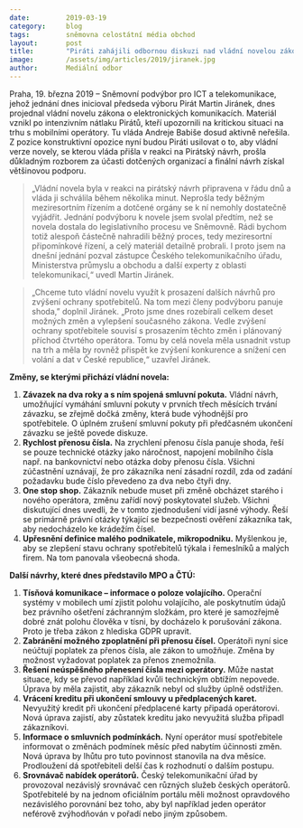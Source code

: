 ```yaml
---
date:         2019-03-19
category:     blog
tags:         sněmovna celostátní média obchod
layout:       post
title:        "Piráti zahájili odbornou diskuzi nad vládní novelou zákona o elektronických komunikacích. Chceme konstruktivní shodu všech"
image:        /assets/img/articles/2019/jiranek.jpg
author:       Mediální odbor
---
```

 

Praha, 19. března 2019 – Sněmovní podvýbor pro ICT a telekomunikace, jehož jednání dnes inicioval předseda výboru Pirát Martin Jiránek, dnes projednal vládní novelu zákona o elektronických komunikacích. Materiál vznikl po intenzivním nátlaku Pirátů, kteří upozornili na kritickou situaci na trhu s mobilními operátory. Tu vláda Andreje Babiše dosud aktivně neřešila. Z pozice konstruktivní opozice nyní budou Piráti usilovat o to, aby vládní verze novely, se kterou vláda přišla v reakci na Pirátský návrh, prošla důkladným rozborem za účasti dotčených organizací a finální návrh získal většinovou podporu.

> „Vládní novela byla v reakci na pirátský návrh připravena v řádu dnů a vláda ji schválila během několika minut. Neprošla tedy běžným meziresortním řízením a dotčené orgány se k ní nemohly dostatečně vyjádřit. Jednání podvýboru k novele jsem svolal předtím, než se novela dostala do legislativního procesu ve Sněmovně. Rádi bychom totiž alespoň částečně nahradili běžný proces, tedy meziresortní připomínkové řízení, a celý materiál detailně probrali. I proto jsem na dnešní jednání pozval zástupce Českého telekomunikačního úřadu, Ministerstva průmyslu a obchodu a další experty z oblasti telekomunikací,“ uvedl Martin Jiránek.

> „Chceme tuto vládní novelu využít k prosazení dalších návrhů pro zvýšení ochrany spotřebitelů. Na tom mezi členy podvýboru panuje shoda,” doplnil Jiránek. „Proto jsme dnes rozebírali celkem deset možných změn a vylepšení současného zákona. Vedle zvýšení ochrany spotřebitele souvisí s prosazením těchto změn i plánovaný příchod čtvrtého operátora. Tomu by celá novela měla usnadnit vstup na trh a měla by rovněž přispět ke zvýšení konkurence a snížení cen volání a dat v České republice,“ uzavřel Jiránek.

 

**Změny, se kterými přichází vládní novela:**

1. **Závazek na dva roky a s ním spojená smluvní pokuta.** Vládní návrh, umožňující vymáhání smluvní pokuty v prvních třech měsících trvání závazku, se zřejmě dočká změny, která bude výhodnější pro spotřebitele. O úplném zrušení smluvní pokuty při předčasném ukončení závazku se ještě povede diskuze.
2. **Rychlost přenosu čísla.** Na zrychlení přenosu čísla panuje shoda, řeší se pouze technické otázky jako náročnost, napojení mobilního čísla např. na bankovnictví nebo otázka doby přenosu čísla. Všichni zúčastnění uznávají, že pro zákazníka není zásadní rozdíl, zda od zadání požadavku bude číslo převedeno za dva nebo čtyři dny.
3. **One stop shop.** Zákazník nebude muset při změně obcházet starého i nového operátora, změnu zařídí nový poskytovatel služeb. Všichni diskutující dnes uvedli, že v tomto zjednodušení vidí jasné výhody. Řeší se primárně právní otázky týkající se bezpečnosti ověření zákazníka tak, aby nedocházelo ke krádežím čísel.
4. **Upřesnění definice malého podnikatele, mikropodniku.** Myšlenkou je, aby se zlepšení stavu ochrany spotřebitelů týkala i řemeslníků a malých firem. Na tom panovala všeobecná shoda.
 

**Další návrhy, které dnes představilo MPO a ČTÚ:**

1. **Tísňová komunikace – informace o poloze volajícího.** Operační systémy v mobilech umí zjistit polohu volajícího, ale poskytnutím údajů bez právního ošetření záchranným složkám, pro které je samozřejmě dobré znát polohu člověka v tísni, by docházelo k porušování zákona. Proto je třeba zákon z hlediska GDPR upravit.
2. **Zabránění možného zpoplatnění při přenosu čísel.** Operátoři nyní sice neúčtují poplatek za přenos čísla, ale zákon to umožňuje. Změna by možnost vyžadovat poplatek za přenos znemožnila.
3. **Řešení neúspěšného přenesení čísla mezi operátory.** Může nastat situace, kdy se převod například kvůli technickým obtížím nepovede. Úprava by měla zajistit, aby zákazník nebyl od služby úplně odstřižen.
4. **Vrácení kreditu při ukončení smlouvy u předplacených karet.** Nevyužitý kredit při ukončení předplacené karty připadá operátorovi. Nová úprava zajistí, aby zůstatek kreditu jako nevyužitá služba připadl zákazníkovi.
5. **Informace o smluvních podmínkách.** Nyní operátor musí spotřebitele informovat o změnách podmínek měsíc před nabytím účinnosti změn. Nová úprava by lhůtu pro tuto povinnost stanovila na dva měsíce. Prodloužení dá spotřebiteli delší čas k rozhodnutí o dalším postupu.
6. **Srovnávač nabídek operátorů.** Český telekomunikační úřad by provozoval nezávislý srovnávač cen různých služeb českých operátorů. Spotřebitelé by na jednom oficiálním portálu měli možnost opravdového nezávislého porovnání bez toho, aby byl například jeden operátor neférově zvýhodňován v pořadí nebo jiným způsobem.
